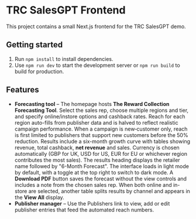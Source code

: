 # TRC SalesGPT Frontend
This project contains a small Next.js frontend for the TRC SalesGPT demo.

## Getting started

1. Run `npm install` to install dependencies.
2. Use `npm run dev` to start the development server or `npm run build` to build for production.

## Features

 - **Forecasting tool** – The homepage hosts **The Reward Collection Forecasting Tool**. Select the sales rep, choose multiple regions and tier, and specify online/instore options and cashback rates. Reach for each region auto-fills from publisher data and is halved to reflect realistic campaign performance. When a campaign is new‑customer only, reach is first limited to publishers that support new customers before the 50% reduction. Results include a six-month growth curve with tables showing revenue, total cashback, **net revenue** and sales. Currency is chosen automatically (GBP for UK, USD for US, EUR for EU or whichever region contributes the most sales). The results heading displays the retailer name followed by "6-Month Forecast". The interface loads in light mode by default, with a toggle at the top right to switch to dark mode. A **Download PDF** button saves the forecast without the view controls and includes a note from the chosen sales rep. When both online and in-store are selected, another table splits results by channel and appears in the **View All** display.
- **Publisher manager** – Use the Publishers link to view, add or edit publisher entries that feed the automated reach numbers.
